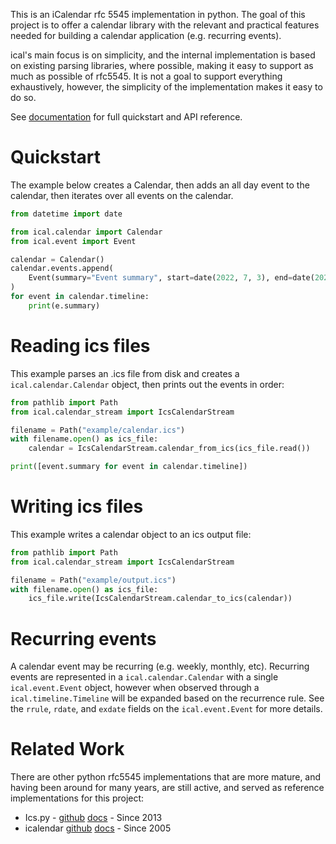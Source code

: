 This is an iCalendar rfc 5545 implementation in python. The goal of this
project is to offer a calendar library with the relevant and practical
features needed for building a calendar application (e.g. recurring
events).

ical's main focus is on simplicity, and the internal implementation
is based on existing parsing libraries, where possible, making it
easy to support as much as possible of rfc5545. It is not a goal to
support everything exhaustively, however, the simplicity of the
implementation makes it easy to do so.

See [documentation](https://allenporter.github.io/ical/) for full quickstart and API reference.

# Quickstart

The example below creates a Calendar, then adds an all day event to
the calendar, then iterates over all events on the calendar.

```python
from datetime import date

from ical.calendar import Calendar
from ical.event import Event

calendar = Calendar()
calendar.events.append(
    Event(summary="Event summary", start=date(2022, 7, 3), end=date(2022, 7, 4)),
)
for event in calendar.timeline:
    print(e.summary)
```

# Reading ics files

This example parses an .ics file from disk and creates a `ical.calendar.Calendar` object, then
prints out the events in order:

```python
from pathlib import Path
from ical.calendar_stream import IcsCalendarStream

filename = Path("example/calendar.ics")
with filename.open() as ics_file:
    calendar = IcsCalendarStream.calendar_from_ics(ics_file.read())

print([event.summary for event in calendar.timeline])
```

# Writing ics files

This example writes a calendar object to an ics output file:

```python
from pathlib import Path
from ical.calendar_stream import IcsCalendarStream

filename = Path("example/output.ics")
with filename.open() as ics_file:
    ics_file.write(IcsCalendarStream.calendar_to_ics(calendar))
```

# Recurring events

A calendar event may be recurring (e.g. weekly, monthly, etc). Recurring events
are represented in a `ical.calendar.Calendar` with a single `ical.event.Event` object, however
when observed through a `ical.timeline.Timeline` will be expanded based on the recurrence rule.
See the `rrule`, `rdate`, and `exdate` fields on the `ical.event.Event` for more details.

# Related Work

There are other python rfc5545 implementations that are more mature, and having
been around for many years, are still active, and served as reference
implementations for this project:
  - Ics.py - [github](https://github.com/ics-py/ics-py) [docs](https://icspy.readthedocs.io/en/stable/) - Since 2013
  - icalendar [github](https://github.com/collective/icalendar) [docs](https://icalendar.readthedocs.io/) - Since 2005
